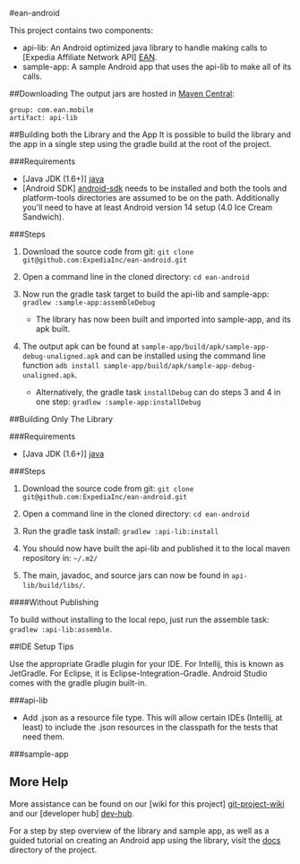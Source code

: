 #ean-android

This project contains two components:

- api-lib: An Android optimized java library to handle making calls to [Expedia Affiliate Network API] [EAN].
- sample-app: A sample Android app that uses the api-lib to make all of its calls.

##Downloading
The output jars are hosted in [Maven Central][mavencentral]:

    group: com.ean.mobile
    artifact: api-lib

##Building both the Library and the App
It is possible to build the library and the app in a single step using the gradle build at the root of the project.

###Requirements

- [Java JDK (1.6+)] [java]
- [Android SDK] [android-sdk] needs to be installed and both the tools and platform-tools directories are assumed to be on the path. Additionally you'll need to have at least Android version 14 setup (4.0 Ice Cream Sandwich).

###Steps

1. Download the source code from git: `git clone git@github.com:ExpediaInc/ean-android.git`

2. Open a command line in the cloned directory: `cd ean-android`

3. Now run the gradle task target to build the api-lib and sample-app: `gradlew :sample-app:assembleDebug`
    - The library has now been built and imported into sample-app, and its apk built.

4. The output apk can be found at `sample-app/build/apk/sample-app-debug-unaligned.apk` and can be installed using the command line function `adb install sample-app/build/apk/sample-app-debug-unaligned.apk`.
    - Alternatively, the gradle task `installDebug` can do steps 3 and 4 in one step: `gradlew :sample-app:installDebug`

##Building Only The Library

###Requirements

- [Java JDK (1.6+)] [java]

###Steps

1. Download the source code from git: `git clone git@github.com:ExpediaInc/ean-android.git`

2. Open a command line in the cloned directory: `cd ean-android`

3. Run the gradle task install: `gradlew :api-lib:install`

3. You should now have built the api-lib and published it to the local maven repository in: `~/.m2/`

4. The main, javadoc, and source jars can now be found in `api-lib/build/libs/`.

####Without Publishing

To build without installing to the local repo, just run the assemble task: `gradlew :api-lib:assemble`.

##IDE Setup Tips

Use the appropriate Gradle plugin for your IDE. For Intellij, this is known as JetGradle. For Eclipse, it is Eclipse-Integration-Gradle. Android Studio comes with the gradle plugin built-in.

###api-lib
- Add .json as a resource file type. This will allow certain IDEs (Intellij, at least) to include the .json resources in the classpath for the tests that need them.

###sample-app


## More Help

More assistance can be found on our [wiki for this project] [git-project-wiki] and our [developer hub] [dev-hub].

For a step by step overview of the library and sample app, as well as a guided tutorial on creating an Android app using the library, visit the [docs] directory of the project.

[EAN]: http://www.expediaaffiliate.com/ "Expedia Affiliate Network"
[dev-hub]: http://developer.ean.com "EAN Developer Hub"
[git-project]: http://ExpediaInc/ean-android/ean-android.git "ean-android project"
[git-project-wiki]: https://github.com/ExpediaInc/ean-android/wiki "ean-android project wiki"
[java]: http://www.oracle.com/technetwork/java/javase/downloads/index.html "Java"
[android-sdk]: http://developer.android.com/sdk/index.html "Android SDK"
[docs]: https://github.com/ExpediaInc/ean-android/tree/master/docs "ean-android/docs"
[mavencentral]: http://search.maven.org/#search%7Cga%7C1%7Ca%3A%22api-lib%22 "api-lib at search.maven.org."
